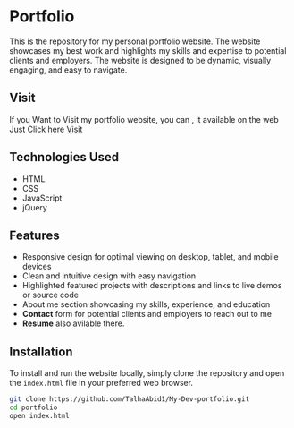 # Portfolio

This is the repository for my personal portfolio website. The website showcases my best work and highlights my skills and expertise to potential clients and employers. The website is designed to be dynamic, visually engaging, and easy to navigate. 

## Visit 
If you Want to Visit my portfolio website, you can , it available on the web Just Click here [Visit](https://abidresume.netlify.app/)

## Technologies Used
- HTML
- CSS
- JavaScript
- jQuery

## Features
- Responsive design for optimal viewing on desktop, tablet, and mobile devices
- Clean and intuitive design with easy navigation
- Highlighted featured projects with descriptions and links to live demos or source code
- About me section showcasing my skills, experience, and education
- **Contact** form for potential clients and employers to reach out to me
- **Resume** also avilable there.

## Installation
To install and run the website locally, simply clone the repository and open the `index.html` file in your preferred web browser.

```bash
git clone https://github.com/TalhaAbid1/My-Dev-portfolio.git
cd portfolio
open index.html